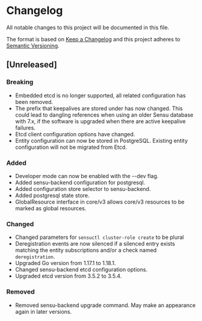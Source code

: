 # Changelog
All notable changes to this project will be documented in this file.

The format is based on [Keep a Changelog](http://keepachangelog.com/en/1.0.0/)
and this project adheres to [Semantic
Versioning](http://semver.org/spec/v2.0.0.html).

## [Unreleased]

### Breaking
- Embedded etcd is no longer supported, all related configuration has been
removed.
- The prefix that keepalives are stored under has now changed. This could lead
to dangling references when using an older Sensu database with 7.x, if the
software is upgraded when there are active keepalive failures.
- Etcd client configuration options have changed.
- Entity configuration can now be stored in PostgreSQL. Existing entity
configuration will not be migrated from Etcd.

### Added
- Developer mode can now be enabled with the --dev flag.
- Added sensu-backend configuration for postgresql.
- Added configuration store selector to sensu-backend.
- Added postgresql state store.
- GlobalResource interface in core/v3 allows core/v3 resources to
be marked as global resources.

### Changed
- Changed parameters for `sensuctl cluster-role create` to be plural
- Deregistration events are now silenced if a silenced entry exists matching the
entity subscriptions and/or a check named `deregistration`.
- Upgraded Go version from 1.17.1 to 1.18.1.
- Changed sensu-backend etcd configuration options.
- Upgraded etcd version from 3.5.2 to 3.5.4.

### Removed
- Removed sensu-backend upgrade command. May make an appearance again in later versions.
